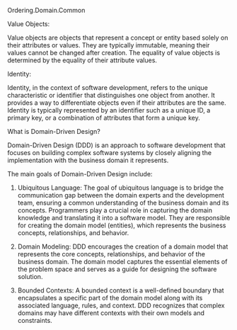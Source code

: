 ﻿Ordering.Domain.Common


Value Objects:

Value objects are objects that represent a concept or entity based solely on their attributes or values. They are typically immutable, meaning their values cannot be changed after creation. The equality of value objects is determined by the equality of their attribute values.


Identity:

Identity, in the context of software development, refers to the unique characteristic or identifier that distinguishes one object from another. It provides a way to differentiate objects even if their attributes are the same. Identity is typically represented by an identifier such as a unique ID, a primary key, or a combination of attributes that form a unique key.



What is Domain-Driven Design?


Domain-Driven Design (DDD) is an approach to software development that focuses on building complex software systems by closely aligning the implementation with the business domain it represents. 

The main goals of Domain-Driven Design include:

1. Ubiquitous Language: The goal of ubiquitous language is to bridge the communication gap between the domain experts and the development team, ensuring a common understanding of the business domain and its concepts. Programmers play a crucial role in capturing the domain knowledge and translating it into a software model. They are responsible for creating the domain model (entities), which represents the business concepts, relationships, and behavior.

2. Domain Modeling: DDD encourages the creation of a domain model that represents the core concepts, relationships, and behavior of the business domain. The domain model captures the essential elements of the problem space and serves as a guide for designing the software solution.

3. Bounded Contexts: A bounded context is a well-defined boundary that encapsulates a specific part of the domain model along with its associated language, rules, and context. DDD recognizes that complex domains may have different contexts with their own models and constraints. 


